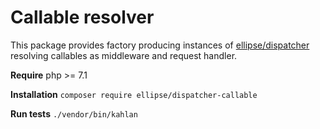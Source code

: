 # Callable resolver

This package provides factory producing instances of [ellipse/dispatcher](https://github.com/ellipsephp/dispatcher) resolving callables as middleware and request handler.

**Require** php >= 7.1

**Installation** `composer require ellipse/dispatcher-callable`

**Run tests** `./vendor/bin/kahlan`
